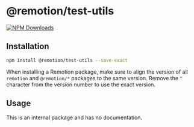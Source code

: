 # @remotion/test-utils
 
[![NPM Downloads](https://img.shields.io/npm/dm/@remotion/test-utils.svg?style=flat&color=black&label=Downloads)](https://npmcharts.com/compare/@remotion/test-utils?minimal=true)
 
## Installation
 
```bash
npm install @remotion/test-utils --save-exact
```
 
When installing a Remotion package, make sure to align the version of all `remotion` and `@remotion/*` packages to the same version.
Remove the `^` character from the version number to use the exact version.
 
## Usage
 
This is an internal package and has no documentation.
